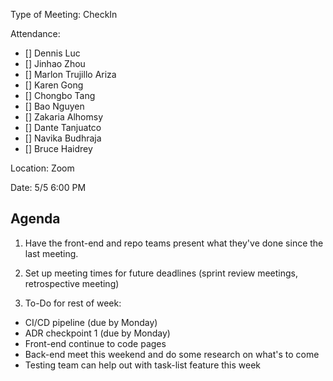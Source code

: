 Type of Meeting: CheckIn

Attendance:  
   - [] Dennis Luc	
   - [] Jinhao Zhou	
   - [] Marlon Trujillo Ariza	 
   - [] Karen Gong	
   - [] Chongbo Tang	
   - [] Bao Nguyen	
   - [] Zakaria Alhomsy	
   - [] Dante Tanjuatco
   - [] Navika Budhraja 
   - [] Bruce Haidrey

Location: Zoom

Date: 5/5 6:00 PM

## Agenda 

1. Have the front-end and repo teams present what they've done since the last meeting.

2. Set up meeting times for future deadlines (sprint review meetings, retrospective meeting)

3. To-Do for rest of week:
  - CI/CD pipeline (due by Monday)
  - ADR checkpoint 1 (due by Monday)
  - Front-end continue to code pages
  - Back-end meet this weekend and do some research on what's to come
  - Testing team can help out with task-list feature this week
